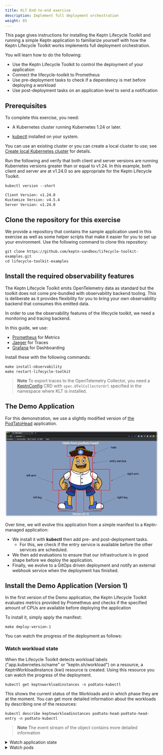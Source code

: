 ```yaml
---
title: KLT End-to-end exercise
description: Implement full deployment orchestration
weight: 85
---
```


This page gives instructions for installing the Keptn Lifecycle Toolkit
and running a simple Keptn application to familiarize yourself
with how the Keptn Lifecycle Toolkit works
implements full deployment orchestration.

You will learn how to do the following:

* Use the Keptn Lifecycle Toolkit to control the deployment of your application
* Connect the lifecycle-toolkit to Prometheus
* Use pre-deployment tasks to check if a dependency is met before deploying a workload
* Use post-deployment tasks on an application level to send a notification

## Prerequisites

To complete this exercise, you need:

* A Kubernetes cluster running Kubernetes 1.24 or later.

* [kubectl](https://kubernetes.io/docs/tasks/tools/#kubectl)
installed on your system.

You can use an existing cluster
or you can create a local cluster to use; see
[Create local Kubernetes cluster](../../install/k8s.md/#create-local-kubernetes-cluster)
for details.

Run the following and verify that both client and server versions
are running Kubernetes versions greater than or equal to v1.24.
In this example, both client and server are at v1.24.0
so are appropriate for the Keptn Lifecycle Toolkit.

```shell
kubectl version --short
```

```shell
Client Version: v1.24.0
Kustomize Version: v4.5.4
Server Version: v1.24.0
```

## Clone the repository for this exercise

We provide a repository that contains the sample application
used in this exercise
as well as some helper scripts
that make it easier for you to set up your environment.
Use the following command to clone this repository:

```shell
git clone https://github.com/keptn-sandbox/lifecycle-toolkit-examples.git
cd lifecycle-toolkit-examples
```

## Install the required observability features

The Keptn Lifecycle Toolkit emits OpenTelemetry data as standard
but the toolkit does not come pre-bundled with observability backend tooling.
This is deliberate as it provides flexibility
for you to bring your own observability backend
that consumes this emitted data.

In order to use the observability features of the lifecycle toolkit,
we need a monitoring and tracing backend.

In this guide, we use:

* [Prometheus](https://prometheus.io/) for Metrics
* [Jaeger](https://jaegertracing.io) for Traces
* [Grafana](https://github.com/grafana/) for Dashboarding

Install these with the following commands:

```shell
make install-observability
make restart-lifecycle-toolkit
```

> **Note**
To export traces to the OpenTelemetry Collector, you need a
 [KeptnConfig](../../yaml-crd-ref/config.md)
 CRD with `spec.OTelCollectorUrl` specified
 in the namespace where KLT is installed.

## The Demo Application

For this demonstration, we use a slightly modified version of
[the PodTatoHead](https://github.com/podtato-head/podtato-head) application.

<!-- markdown-link-check-disable-next-line -->
![img.png](assets/podtatohead.png)

Over time, we will evolve this application
from a simple manifest to a Keptn-managed application:

* We install it with **kubectl**
  then add pre- and post-deployment tasks.
  * For this, we check if the entry service is available
    before the other services are scheduled.
* We then add evaluations to ensure
    that our infrastructure is in good shape before we deploy the application.
* Finally, we evolve to a GitOps driven deployment
  and notify an external webhook service when the deployment has finished.

## Install the Demo Application (Version 1)

In the first version of the Demo application,
the Keptn Lifecycle Toolkit evaluates metrics provided by Prometheus
and checks if the specified amount of CPUs are available
before deploying the application

To install it, simply apply the manifest:

```shell
make deploy-version-1
```

You can watch the progress of the deployment as follows:

### Watch workload state

When the Lifecycle Toolkit detects workload labels
("app.kubernetes.io/name" or "keptn.sh/workload") on a resource,
a KeptnWorkloadInstance (kwi) resource is created.
Using this resource you can watch the progress of the deployment.

```shell
kubectl get keptnworkloadinstances -n podtato-kubectl
```

This shows the current status of the Workloads
and in which phase they are at the moment.
You can get more detailed information about the workloads
by describing one of the resources:

```shell
kubectl describe keptnworkloadinstances podtato-head-podtato-head-entry -n podtato-kubectl
```

> **Note**
The event stream of the object contains more detailed information

<details>
<summary>Watch application state</summary>
Although you didn't specify an application in your manifest,
the Lifecycle Toolkit assumes that this is a single-service application
and creates an ApplicationVersion (kav) resource for you.

Using `kubectl get keptnappversions -n podtato-kubectl`,
you can see the state of these resources.
</details>

<details>
<summary>Watch pods</summary>
Obviously, you should see that the pods are starting normally.
You can watch the state of the pods using:

```shell
kubectl get pods -n podtato-kubectl
```

Furthermore, you can port-forward the podtato-head service
to your local machine and access the application via your browser:

```shell
make port-forward-grafana
```

In your browser (<http://localhost:3000>),
log in with the user `admin` and the password `admin`).
You can open the Dashboard `Keptn Applications`
and see the current state of the application,
which should be similar to the following:

<!-- markdown-link-check-disable-next-line -->
![grafana.png](assets/grafana.png)

In this screen you get the following information:

* Successful/Failed Deployments
* Time between Deployments
* Deployment Time per Version
* The link to the Trace of the deployment

After some time (~60 seconds),
you should see one more failed deployment in your dashboard.
You can click on the link to the trace and see the reason for the failure:

<!-- markdown-link-check-disable-next-line -->
![trace-failed.png](assets/trace-failed.png)

In this case, we see the name of the failed pre-deployment evaluation
and the reason for the failure.
In this case, the minimum amount of CPUs is not met.
This is a problem we can solve by changing the threshold in the evaluation file.

## Install the Demo Application (Version 2)

To achieve this, we changed the operator in the evaluation file
(sample-app/version-2/app-pre-deploy-eval) from `<` to `>`
and applied the new manifest:

```shell
kubectl apply -f sample-app/version-2
```

After this, you can inspect the new state of the application
using the same commands as before.
You should see that the deployment is now successful
and that the trace is also updated.
You should also see in the Grafana Dashboards
that the deployment was successful.

Congratulations!
You have successfully deployed an application
using the Keptn Lifecycle Toolkit!

